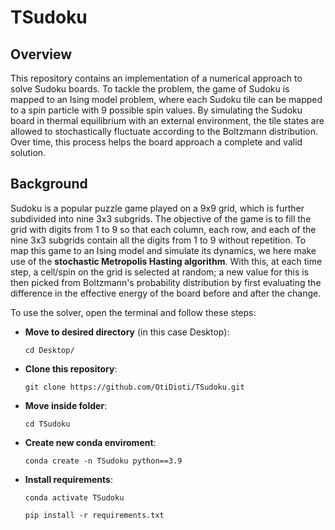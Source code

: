 # TSudoku
## Overview

This repository contains an implementation of a numerical approach to solve Sudoku boards. To tackle the problem, the game of Sudoku is mapped to an Ising model problem, where each Sudoku tile can be mapped to a spin particle with 9 possible spin values. By simulating the Sudoku board in thermal equilibrium with an external environment, the tile states are allowed to stochastically fluctuate according to the Boltzmann distribution. Over time, this process helps the board approach a complete and valid solution.

## Background

Sudoku is a popular puzzle game played on a 9x9 grid, which is further subdivided into nine 3x3 subgrids. The objective of the game is to fill the grid with digits from 1 to 9 so that each column, each row, and each of the nine 3x3 subgrids contain all the digits from 1 to 9 without repetition. To map this game to an Ising model and simulate its dynamics, we here make use of the **stochastic Metropolis Hasting algorithm**. With this, at each time step, a cell/spin on the grid is selected at random; a new value for this is then picked from Boltzmann's probability distribution by first evaluating the difference in the effective energy of the board before and after the change. 

To use the solver, open the terminal and follow these steps:

* **Move to desired directory** (in this case Desktop):
    ```
    cd Desktop/
    ```
* **Clone this repository**:
  
  ```
  git clone https://github.com/OtiDioti/TSudoku.git
  ```
* **Move inside folder**:
    ```
    cd TSudoku
    ```
* **Create new conda enviroment**:
    ```
    conda create -n TSudoku python==3.9
    ```
* **Install requirements**:
    ```
    conda activate TSudoku
    ```
    ```
    pip install -r requirements.txt
    ```
  


